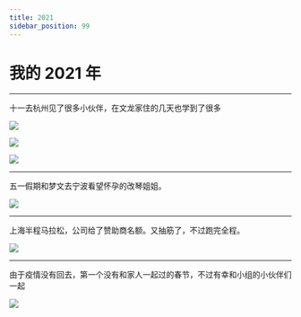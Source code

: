 ```yaml
---
title: 2021
sidebar_position: 99
---
```


# 我的 2021 年

---

十一去杭州见了很多小伙伴，在文龙家住的几天也学到了很多

![](/img/life/2021-10-01.jpeg)
<br/>

![](/img/life/2021-10-01_2.jpeg)
<br/>

![](/img/life/2021-10-05.jpeg)

---

五一假期和梦文去宁波看望怀孕的改琴姐姐。

![](/img/life/2021-05-03.jpeg)

---

上海半程马拉松，公司给了赞助商名额。又抽筋了，不过跑完全程。

![](/img/life/2021-04-18.jpeg)

---

由于疫情没有回去，第一个没有和家人一起过的春节，不过有幸和小组的小伙伴们一起

![](/img/life/2021-02-11.jpeg)